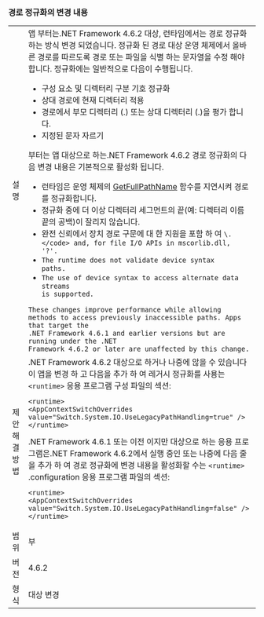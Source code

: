 ### <a name="changes-in-path-normalization"></a>경로 정규화의 변경 내용

|   |   |
|---|---|
|설명|앱 부터는.NET Framework 4.6.2 대상, 런타임에서는 경로 정규화 하는 방식 변경 되었습니다. 정규화 된 경로 대상 운영 체제에서 올바른 경로를 따르도록 경로 또는 파일을 식별 하는 문자열을 수정 해야 합니다. 정규화에는 일반적으로 다음이 수행됩니다.<ul><li>구성 요소 및 디렉터리 구분 기호 정규화</li><li>상대 경로에 현재 디렉터리 적용</li><li>경로에서 부모 디렉터리 (.) 또는 상대 디렉터리 (.)을 평가 합니다.</li><li>지정된 문자 자르기</li></ul>부터는 앱 대상으로 하는.NET Framework 4.6.2 경로 정규화의 다음 변경 내용은 기본적으로 활성화 됩니다.<ul><li>런타임은 운영 체제의 [GetFullPathName](https://msdn.microsoft.com/library/windows/desktop/aa364963(v=vs.85).aspx) 함수를 지연시켜 경로를 정규화합니다.</li><li>정규화 중에 더 이상 디렉터리 세그먼트의 끝(예: 디렉터리 이름 끝의 공백)이 잘리지 않습니다.</li><li>완전 신뢰에서 장치 경로 구문에 대 한 지원을 포함 하 여 <code>\\.\</code> and, for file I/O APIs in mscorlib.dll, '\?'.</li><li>The runtime does not validate device syntax paths.</li><li>The use of device syntax to access alternate data streams is supported.</li></ul>These changes improve performance while allowing methods to access previously inaccessible paths. Apps that target the .NET Framework 4.6.1 and earlier versions but are running under the .NET Framework 4.6.2 or later are unaffected by this change.|
|제안 해결 방법|.NET Framework 4.6.2 대상으로 하거나 나중에 않을 수 있습니다이 앱을 변경 하 고 다음을 추가 하 여 레거시 정규화를 사용는 <code>&lt;runtime&gt;</code> 응용 프로그램 구성 파일의 섹션:<pre><code class="language-xml">&lt;runtime&gt;&#13;&#10;&lt;AppContextSwitchOverrides value=&quot;Switch.System.IO.UseLegacyPathHandling=true&quot; /&gt;&#13;&#10;&lt;/runtime&gt;&#13;&#10;</code></pre>.NET Framework 4.6.1 또는 이전 이지만 대상으로 하는 응용 프로그램은.NET Framework 4.6.2에서 실행 중인 또는 나중에 다음 줄을 추가 하 여 경로 정규화에 변경 내용을 활성화할 수는 <code>&lt;runtime&gt;</code> .configuration 응용 프로그램 파일의 섹션:<pre><code class="language-xml">&lt;runtime&gt;&#13;&#10;&lt;AppContextSwitchOverrides value=&quot;Switch.System.IO.UseLegacyPathHandling=false&quot; /&gt;&#13;&#10;&lt;/runtime&gt;&#13;&#10;</code></pre>|
|범위|부|
|버전|4.6.2|
|형식|대상 변경|

